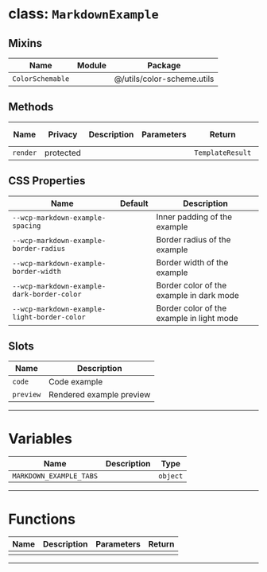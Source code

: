 # class: `MarkdownExample`

## Mixins

| Name             | Module | Package                    |
| ---------------- | ------ | -------------------------- |
| `ColorSchemable` |        | @/utils/color-scheme.utils |

## Methods

| Name     | Privacy   | Description | Parameters | Return           | Inherited From |
| -------- | --------- | ----------- | ---------- | ---------------- | -------------- |
| `render` | protected |             |            | `TemplateResult` |                |

## CSS Properties

| Name                                        | Default | Description                               |
| ------------------------------------------- | ------- | ----------------------------------------- |
| `--wcp-markdown-example-spacing`            |         | Inner padding of the example              |
| `--wcp-markdown-example-border-radius`      |         | Border radius of the example              |
| `--wcp-markdown-example-border-width`       |         | Border width of the example               |
| `--wcp-markdown-example-dark-border-color`  |         | Border color of the example in dark mode  |
| `--wcp-markdown-example-light-border-color` |         | Border color of the example in light mode |

## Slots

| Name      | Description              |
| --------- | ------------------------ |
| `code`    | Code example             |
| `preview` | Rendered example preview |

<hr/>

# Variables

| Name                    | Description | Type     |
| ----------------------- | ----------- | -------- |
| `MARKDOWN_EXAMPLE_TABS` |             | `object` |

<hr/>

# Functions

| Name | Description | Parameters | Return |
| ---- | ----------- | ---------- | ------ |
|      |             |            |        |

<hr/>
